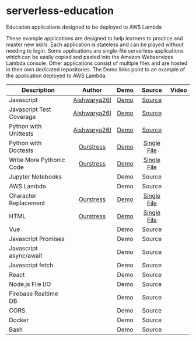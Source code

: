 # serverless-education
Education applications designed to be deployed to AWS Lambda

These example applications are designed to help learners to practice and master new skills. Each application is stateless and can be played without needing to login. Some applications are single-file serverless applications which can be easily copied and pasted into the Amazon Webservices Lambda console. Other applications consist of multiple files and are hosted in their own dedicated repositories. The Demo links point to an example of the application deployed to AWS Lambda. 

| Description | Author | Demo | Source | Video | 
| ------------|:------:|:----:|:------:|:-----:|
| Javascript         |[Aishwarya26l](https://github.com/Aishwarya26l)| [Demo](https://ak0y53o2c4.execute-api.us-east-1.amazonaws.com/default/jsCodeForTest) | [Source](https://github.com/Aishwarya26l/jestRunner-edit-source-code)         |
| Javascript Test Coverage  | [Aishwarya26l](https://github.com/Aishwarya26l)   | [Demo](https://782y5jejz5.execute-api.us-east-1.amazonaws.com/default/jestRunner)      |   [Source](https://github.com/Aishwarya26l/jestRunner) ||
| Python with Unittests      | [Aishwarya26l](https://github.com/Aishwarya26l)        | [Demo](https://dmvd8lmqa9.execute-api.us-east-1.amazonaws.com/default/pythonTestingSuite)      |  [Source](https://github.com/Aishwarya26l/pythonTestingSuite)||
|Python with Doctests    |  [Ourstress](https://github.com/Ourstress)        | [Demo](https://lx09eyssj6.execute-api.us-east-1.amazonaws.com/default/doctestPythonLearning)      |  [Single File](https://github.com/Ourstress/lambdaFunctions/blob/master/doctestActivity2.py) ||
|Write More Pythonic Code  |  [Ourstress](https://github.com/Ourstress)  | [Demo](https://qkfgaek7c4.execute-api.us-east-1.amazonaws.com/default/pythonicCode)      |   [Single File](https://github.com/Ourstress/lambdaFunctions/blob/master/pythonicCodeActivity.py) ||
| Jupyter Notebooks  |     |  Demo     |  Source ||
| AWS Lambda  |   | Demo      |   Source ||
| Character Replacement  | [Ourstress](https://github.com/Ourstress)   | [Demo](https://j30d9ve863.execute-api.us-east-1.amazonaws.com/default/emojiReplacer)      |   [Single File](https://github.com/Ourstress/lambdaFunctions/blob/master/emojiReplacer.js) ||
|HTML | [Ourstress](https://github.com/Ourstress)   | [Demo](https://0vww2yw6y1.execute-api.us-east-1.amazonaws.com/default/fiveQuestionsHtmlActivity)      |   [Single File](https://github.com/Ourstress/lambdaFunctions/blob/master/htmlActivity.py) ||
|Vue                   |    | Demo |   Source ||
|Javascript Promises   |    | Demo |   Source ||
|Javascript async/await|    | Demo |   Source ||
|Javascript fetch      |    | Demo |   Source ||
|React                 |    | Demo |   Source ||
|Node.js File I/O      |    | Demo |   Source ||
|Firebase Realtime DB  |    | Demo |   Source ||
|CORS                  |    | Demo |   Source ||
|Docker                |    | Demo |   Source ||
|Bash                  |    | Demo |   Source ||
